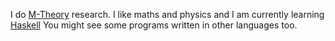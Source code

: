 I do [M-Theory](https://en.wikipedia.org/wiki/M-theory) research. I like maths and physics and I am currently learning [Haskell](https://www.haskell.org/)
You might see some programs written in other languages too. 
